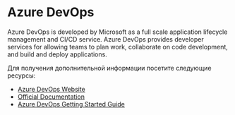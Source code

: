 # Azure DevOps

Azure DevOps is developed by Microsoft as a full scale application lifecycle management and CI/CD service. Azure DevOps provides developer services for allowing teams to plan work, collaborate on code development, and build and deploy applications.

Для получения дополнительной информации посетите следующие ресурсы:

- [Azure DevOps Website](https://azure.microsoft.com/en-us/services/devops/#overview)
- [Official Documentation](https://docs.microsoft.com/en-us/azure/devops/?view=azure-devops&viewFallbackFrom=vsts)
- [Azure DevOps Getting Started Guide](https://docs.microsoft.com/en-us/azure/devops/user-guide/sign-up-invite-teammates?view=azure-devops)
